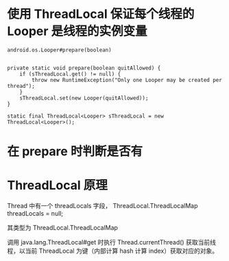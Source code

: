 # 使用 ThreadLocal 保证每个线程的 Looper 是线程的实例变量
    android.os.Looper#prepare(boolean)


    private static void prepare(boolean quitAllowed) {
        if (sThreadLocal.get() != null) {
            throw new RuntimeException("Only one Looper may be created per thread");
        }
        sThreadLocal.set(new Looper(quitAllowed));
    }
    
    static final ThreadLocal<Looper> sThreadLocal = new ThreadLocal<Looper>();
    
# 在 prepare 时判断是否有

# ThreadLocal 原理
Thread 中有一个 threadLocals 字段，
ThreadLocal.ThreadLocalMap threadLocals = null;

其类型为 ThreadLocal.ThreadLocalMap

调用 java.lang.ThreadLocal#get
时执行 Thread.currentThread() 获取当前线程，以当前 ThreadLocal 为键（内部计算 hash 计算 index）获取对应的对象。